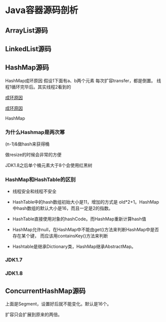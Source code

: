 # Java容器源码剖析

## ArrayList源码

## LinkedList源码

## HashMap源码
HashMap成环原因
假设1下面有a、b两个元素
每次扩容transfer，都是倒置。
线程1循环完毕后。其实线程2看到的

[成环原因](https://www.shuzhiduo.com/A/MyJxjw3Adn/)

[成环原因](https://coolshell.cn/articles/9606.html)

HashMap

### 为什么Hashmap是两次幂

(n-1)&做hash来获得桶

做resize的时候会非常的方便



JDK1.8之后单个桶元素大于8个会使用红黑树



### HashMap和HashTable的区别

+ 线程安全和线程不安全

+ HashTable中的hash数组初始大小是11，增加的方式是 old*2+1。HashMap中hash数组的默认大小是16，而且一定是2的指数。
+ HashTable直接使用对象的hashCode。而HashMap重新计算hash值
+ HashMap允许null，在HashMap中不能由get()方法来判断HashMap中是否存在某个键， 而应该用containsKey()方法来判断
+ Hashtable是继承Dictionary类，HashMap继承AbstractMap。

### JDK1.7

### JDK1.8

## ConcurrentHashMap源码

上面是Segment，设置好后就不能变化。默认是16个。

扩容只会扩展到原来的两倍。

